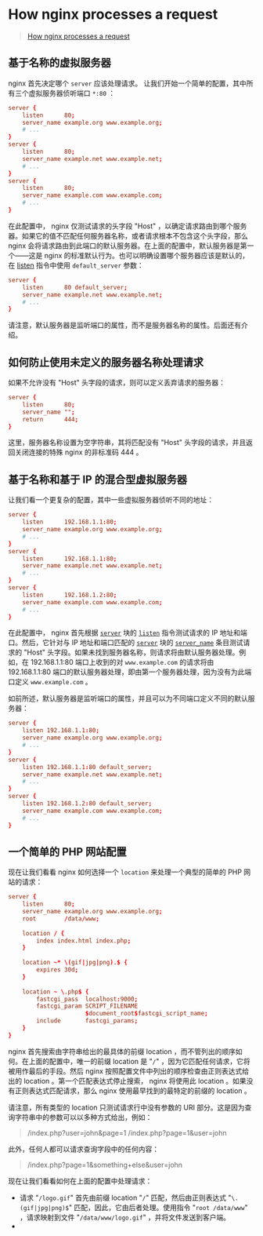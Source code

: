 # How nginx processes a request

> [How nginx processes a request](http://nginx.org/en/docs/http/request_processing.html)
>

## 基于名称的虚拟服务器

nginx 首先决定哪个 `server` 应该处理请求。 让我们开始一个简单的配置，其中所有三个虚拟服务器侦听端口 `*:80` ：

```conf
server {
    listen      80;
    server_name example.org www.example.org;
    # ...
}
server {
    listen      80;
    server_name example.net www.example.net;
    # ...
}
server {
    listen      80;
    server_name example.com www.example.com;
    # ...
}
```

在此配置中， nginx 仅测试请求的头字段 "Host" ，以确定请求路由到哪个服务器。如果它的值不匹配任何服务器名称，或者请求根本不包含这个头字段，那么 nginx 会将请求路由到此端口的默认服务器。在上面的配置中，默认服务器是第一个——这是 nginx 的标准默认行为。也可以明确设置哪个服务器应该是默认的，在 [listen](http://nginx.org/en/docs/http/ngx_http_core_module.html#listen) 指令中使用 `default_server` 参数：

```conf
server {
    listen      80 default_server;
    server_name example.net www.example.net;
    # ...
}
```

请注意，默认服务器是监听端口的属性，而不是服务器名称的属性。后面还有介绍。

## 如何防止使用未定义的服务器名称处理请求

如果不允许没有 "Host" 头字段的请求，则可以定义丢弃请求的服务器：

```conf
server {
    listen      80;
    server_name "";
    return      444;
}
```

这里，服务器名称设置为空字符串，其将匹配没有 "Host" 头字段的请求，并且返回关闭连接的特殊 nginx 的非标准码 444 。

## 基于名称和基于 IP 的混合型虚拟服务器

让我们看一个更复杂的配置，其中一些虚拟服务器侦听不同的地址：

```conf
server {
    listen      192.168.1.1:80;
    server_name example.org www.example.org;
    # ...
}
server {
    listen      192.168.1.1:80;
    server_name example.net www.example.net;
    # ...
}
server {
    listen      192.168.1.2:80;
    server_name example.com www.example.com;
    # ...
}
```

在此配置中， nginx 首先根据 [`server`](http://nginx.org/en/docs/http/ngx_http_core_module.html#server) 块的 [`listen`](http://nginx.org/en/docs/http/ngx_http_core_module.html#listen) 指令测试请求的 IP 地址和端口。然后，它针对与 IP 地址和端口匹配的 [`server`](http://nginx.org/en/docs/http/ngx_http_core_module.html#server) 块的 [`server_name`](http://nginx.org/en/docs/http/ngx_http_core_module.html#server_name) 条目测试请求的 "Host" 头字段。如果未找到服务器名称，则请求将由默认服务器处理。例如，在 192.168.1.1:80 端口上收到的对 `www.example.com` 的请求将由 192.168.1.1:80 端口的默认服务器处理，即由第一个服务器处理，因为没有为此端口定义 `www.example.com` 。

如前所述，默认服务器是监听端口的属性，并且可以为不同端口定义不同的默认服务器：

```conf
server {
    listen 192.168.1.1:80;
    server_name example.org www.example.org;
    # ...
}
server {
    listen 192.168.1.1:80 default_server;
    server_name example.net www.example.net;
    # ...
}
server {
    listen 192.168.1.2:80 default_server;
    server_name example.com www.example.com;
    # ...
}
```

## 一个简单的 PHP 网站配置

现在让我们看看 nginx 如何选择一个 `location` 来处理一个典型的简单的 PHP 网站的请求：

```conf
server {
    listen      80;
    server_name example.org www.example.org;
    root        /data/www;
    
    location / {
        index index.html index.php;
    }
    
    location ~* \(gif|jpg|png).$ {
        expires 30d;
    }
    
    location ~ \.php$ {
        fastcgi_pass  localhost:9000;
        fastcgi_param SCRIPT_FILENAME
                      $document_root$fastcgi_script_name;
        include       fastcgi_params;
    }
}
```

nginx 首先搜索由字符串给出的最具体的前缀 location ，而不管列出的顺序如何。在上面的配置中，唯一的前缀 location 是 "`/`" ，因为它匹配任何请求，它将被用作最后的手段。然后 nginx 按照配置文件中列出的顺序检查由正则表达式给出的 location 。第一个匹配表达式停止搜索， nginx 将使用此 location 。如果没有正则表达式匹配请求，那么 nginx 使用最早找到的最特定的前缀的 location 。

请注意，所有类型的 location 只测试请求行中没有参数的 URI 部分。这是因为查询字符串中的参数可以以多种方式给出，例如：

>/index.php?user=john&page=1
>/index.php?page=1&user=john

此外，任何人都可以请求查询字段中的任何内容：

> /index.php?page=1&something+else&user=john

现在让我们看看如何在上面的配置中处理请求：

* 请求 "`/logo.gif`" 首先由前缀 location "`/`" 匹配，然后由正则表达式 "`\.(gif|jpg|png)$`" 匹配，因此，它由后者处理。使用指令 "`root /data/www`" ，请求映射到文件 "`/data/www/logo.gif`" ，并将文件发送到客户端。
* ​